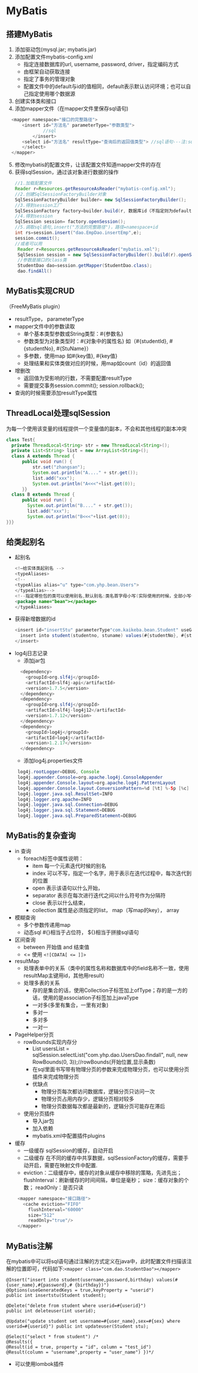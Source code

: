 # MyBatis
## 搭建MyBatis
1. 添加驱动包(mysql.jar; mybatis.jar)
2. 添加配置文件mybatis-config.xml
   - 指定连接数据库的url, username, password, driver，指定编码方式
   - 由框架自动获取连接
   - 指定了事务的管理对象
   - 配置文件中的default与id的值相同，default表示默认访问环境；也可以自己指定使用哪个数据源
3. 创建实体类和接口
4. 添加mapper文件（在mapper文件里保存sql语句)
  ``` java
    <mapper namespace="接口的完整路径">
        <insert id="方法名" parameterType="参数类型">
                //sql
            </insert>
        <select id="方法名" resultType="查询后的返回值类型"> //sql语句---注:sql语句没有分号
        </select> 
    </mapper>
  ```
5. 修改mybatis的配置文件，让该配置文件知道mapper文件的存在
6. 获得sqlSession，通过该对象进行数据的操作
    ``` java
    //1.加载配置文件
    Reader r=Resources.getResourceAsReader("mybatis-config.xml");
    //2.创建SqlSessionFactoryBuilder对象
    SqlSessionFactoryBuilder builder= new SqlSessionFactoryBuilder();
    //3.得到session工厂
    SqlSessionFactory factory=builder.build(r, 数据库id（不指定则为default）); 
    //4.得到session
    SqlSession session= factory.openSession(); 
    //5.调取sql语句,insert("方法的完整路径")，路径=namespace+id 
    int rs=session.insert("dao.EmpDao.insertEmp",e); 
    session.commit();
    //或者可以用
     Reader r=Resources.getResourceAsReader("mybatis.xml"); 
     SqlSession session = new SqlSessionFactoryBuilder().build(r).openSession(); 
     //参数是接口的class类
     StudentDao dao=session.getMapper(StudentDao.class);
     dao.findAll()
    ``` 
## MyBatis实现CRUD
（FreeMyBatis plugin）
- resultType， parameterType
- mapper文件中的参数读取
  - 单个基本类型参数或String类型：#{参数名}
  - 参数类型为对象类型时：#{对象中的属性名} 如（#{studentId}, #{studentNo}, #{StuName}）
  - 多参数，使用map 如#{key值}, #{key值}
  - 处理结果和实体类做对应的时候，用map如count（id）的返回值
-  增删改
   - 返回值为受影响的行数，不需要配置resultType
   - 需要提交事务session.commit(); session.rollback();
- 查询的时候需要添加resultType属性  

## ThreadLocal处理sqlSession
为每一个使用该变量的线程提供一个变量值的副本，不会和其他线程的副本冲突
``` java
class Test{
  private ThreadLocal<String> str = new ThreadLocal<String>(); 
  private List<String> list = new ArrayList<String>();
  class A extends Thread {
      public void run() {
          str.set("zhangsan"); 
          System.out.println("A...." + str.get()); 
          list.add("xxx"); 
          System.out.println("A<<<"+list.get(0));
      }}
  class B extends Thread {
      public void run() { 
        System.out.println("B...." + str.get()); 
        list.add("xxx"); 
        System.out.println("B<<<"+list.get(0));
}}}
```
## 给类起别名
- 起别名
  ``` java
  <!—给实体类起别名 --> 
  <typeAliases>
  <!--
  <typeAlias alias="u" type="com.yhp.bean.Users"> 
  </typeAlias>-->
  <!--指定哪些包的类可以使用别名,默认别名:类名首字母小写(实际使用的时候，全部小写也可以做结果映射) 
  <package name="bean"></package>
  </typeAliases>
  ```
- 获得新增数据的id
  ``` java
  <insert id="insertStu" parameterType"com.kaikeba.bean.Student" useGenerateKeys="true" keyProperty="studentId">
    insert into student(studentno, stuname) values(#{studentNo}, #{stuName})
  </insert>
  ```
- log4j日志记录
  - 添加jar包
  ``` java
    <dependency> 
      <groupId>org.slf4j</groupId> 
      <artifactId>slf4j-api</artifactId> 
      <version>1.7.5</version>
    </dependency>
    <dependency>
      <groupId>org.slf4j</groupId> 
      <artifactId>slf4j-log4j12</artifactId> 
      <version>1.7.12</version>
    </dependency>
    <dependency>
      <groupId>log4j</groupId> 
      <artifactId>log4j</artifactId> 
      <version>1.2.17</version>
    </dependency>
   ```
  - 添加log4j.properties文件
  ``` java
   log4j.rootLogger=DEBUG, Console 
   log4j.appender.Console=org.apache.log4j.ConsoleAppender 
   log4j.appender.Console.layout=org.apache.log4j.PatternLayout 
   log4j.appender.Console.layout.ConversionPattern=%d [%t] %-5p [%c] - %m%n
   log4j.logger.java.sql.ResultSet=INFO 
   log4j.logger.org.apache=INFO 
   log4j.logger.java.sql.Connection=DEBUG 
   log4j.logger.java.sql.Statement=DEBUG 
   log4j.logger.java.sql.PreparedStatement=DEBUG
   ```
## MyBatis的复杂查询
- in 查询
  - foreach标签中属性说明：
    - item 每一个元素迭代时候的别名
    - index 可以不写，指定一个名字，用于表示在迭代过程中，每次迭代到的位置
    - open 表示该语句以什么开始，
    - separator 表示在每次进行迭代之间以什么符号作为分隔符 
    - close 表示以什么结束，
    - collection 属性是必须指定的list， map（写map的key）， array 
- 模糊查询
  - 多个参数传递用map
  - 动态sql #{}相当于占位符， ${}相当于拼接sql语句
- 区间查询
  - between 开始值 and 结束值
  - <= 使用 `<![CDATA[ <= ]]>`
- resultMap
  - 处理表单中的关系（类中的属性名称和数据库中的field名称不一致，使用resultMap主键用id，其他用result）
  - 处理多表的关系
    - 存的是集合的话，使用Collection子标签加上ofType；存的是一方的话，使用的是association子标签加上javaType
    - 一对多(多里有集合，一里有对象)
    - 多对一 
    - 多对多
    - 一对一
- PageHelper分页
  - rowBounds实现内存分
    - List<Users> usersList = sqlSession.selectList("com.yhp.dao.UsersDao.findall", null, new RowBounds(0, 3));//rowBounds(开始位置,显示条数)
    - 在sql里面书写带有物理分页的参数来完成物理分页，也可以使用分页插件来完成物理分页
    - 优缺点
      - 物理分页每次都访问数据库，逻辑分页只访问一次
      - 物理分页占用内存少，逻辑分页相对较多
      - 物理分页数据每次都是最新的，逻辑分页可能存在滞后 
  - 使用分页插件
    - 导入jar包
    - 加入依赖
    - mybatis.xml中配置插件plugins
- 缓存
  - 一级缓存 sqlSession的缓存，自动开启
  - 二级缓存 在不同的缓存中共享数据，sqlSessionFactory的缓存，需要手动开启，需要在映射文件中配置.
  - eviction：二级缓存中，缓存的对象从缓存中移除的策略，先进先出； flushInterval：刷新缓存的时间间隔，单位是毫秒； size：缓存对象的个数； readOnly：是否只读
   ``` java
    <mapper namespace="接口路径"> 
      <cache eviction="FIFO"
        flushInterval="60000" 
        size="512" 
        readOnly="true"/>
    </mapper>
   ```
## MyBatis注解
在mybatis中可以将sql语句通过注解的方式定义在java中，此时配置文件扫描该注解的位置即可，代码如下:`<mapper class="com.dao.StudentDao"></mapper>`
 ``` 
@Insert("insert into student(username,password,birthday) values(#{user_name},#{password},# {birthday})")
@Options(useGeneratedKeys = true,keyProperty = "userid") 
public int insertstu(Student student);
```

```
@Delete("delete from student where userid=#{userid}") 
public int deleteuser(int userid);
```
```
@Update("update student set username=#{user_name},sex=#{sex} where userid=#{userid}") public int updateuser(Student stu);
```
```
@Select("select * from student") /* 
@Results({
@Result(id = true, property = "id", column = "test_id")
@Result(column = "username",property = "user_name") })*/
```
- 可以使用lombok插件